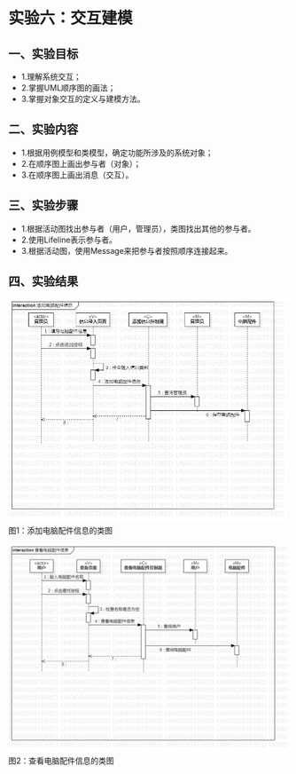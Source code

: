# 实验六：交互建模 

## 一、实验目标

- 1.理解系统交互；
- 2.掌握UML顺序图的画法；
- 3.掌握对象交互的定义与建模方法。


## 二、实验内容

- 1.根据用例模型和类模型，确定功能所涉及的系统对象；
- 2.在顺序图上画出参与者（对象）；
- 3.在顺序图上画出消息（交互）。

## 三、实验步骤
- 1.根据活动图找出参与者（用户，管理员），类图找出其他的参与者。
- 2.使用Lifeline表示参与者。
- 3.根据活动图，使用Message来把参与者按照顺序连接起来。

## 四、实验结果

![顺序图](./Lab6_2.jpg)  
图1：添加电脑配件信息的类图

![顺序图](./Lab6_1.jpg)  
图2：查看电脑配件信息的类图

